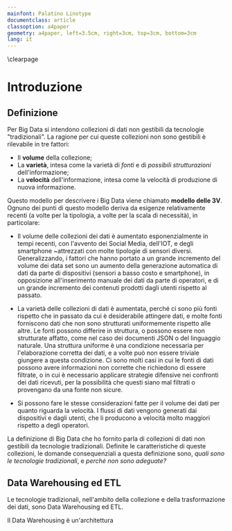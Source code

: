 ```yaml
---
mainfont: Palatino Linotype
documentclass: article 
classoption: a4paper 
geometry: a4paper, left=3.5cm, right=3cm, top=3cm, bottom=3cm
lang: it
---
```


\clearpage

# Introduzione

## Definizione

Per Big Data si intendono collezioni di dati non gestibili da tecnologie
"tradizionali". La ragione per cui queste collezioni non sono gestibili è
rilevabile in tre fattori:

* Il **volume** della collezione;
* La **varietà**, intesa come la varietà di *fonti* e di *possibili
  strutturazioni* dell'informazione;
* La **velocità** dell'informazione, intesa come la velocità di produzione di
  nuova informazione.

Questo modello per descrivere i Big Data viene chiamato **modello delle 3V**.
Ognuno dei punti di questo modello deriva da esigenze relativamente recenti (a
volte per la tipologia, a volte per la scala di necessità), in particolare:

* Il volume delle collezioni dei dati è aumentato esponenzialmente in tempi
  recenti, con l'avvento dei Social Media, dell'IOT, e degli smartphone
  ~attrezzati con molte tipologie di sensori diversi. Generalizzando, i fattori
  che hanno portato a un grande incremento del volume dei data set sono un
  aumento della generazione automatica di dati da parte di dispositivi (sensori
  a basso costo e smartphone), in opposizione all'inserimento manuale dei dati
  da parte di operatori, e di un grande incremento dei contenuti prodotti dagli
  utenti rispetto al passato.

* La varietà delle collezioni di dati è aumentata, perché ci sono più fonti
  rispetto che in passato da cui è desiderabile attingere dati, e molte fonti
  forniscono dati che non sono strutturati uniformemente rispetto alle altre.
  Le fonti possono differire in struttura, o possono essere non strutturate
  affatto, come nel caso dei documenti JSON o del linguaggio naturale.
  Una struttura uniforme è una condizione necessaria per l'elaborazione
  corretta dei dati, e a volte può non essere triviale giungere a questa
  condizione. Ci sono molti casi in cui le fonti di dati possono avere
  informazioni non corrette che richiedono di essere filtrate, o in cui è 
  necessario applicare strategie difensive nei confronti dei dati ricevuti, per
  la possibilità che questi siano mal filtrati o provengano da una fonte non
  sicure.

* Si possono fare le stesse considerazioni fatte per il volume dei dati per
  quanto riguarda la velocità. I flussi di dati vengono generati dai
  dispositivi e dagli utenti, che li producono a velocità molto maggiori
  rispetto a degli operatori.

La definizione di Big Data che ho fornito parla di collezioni di dati non
gestibili da tecnologie tradizionali. Definite le caratteristiche di queste
collezioni, le domande consequenziali a questa definizione sono, *quali sono
le tecnologie tradizionali*, e *perché non sono adeguate?*

## Data Warehousing ed ETL

Le tecnologie tradizionali, nell'ambito della collezione e della trasformazione
dei dati, sono Data Warehousing ed ETL.

Il Data Warehousing è un'architettura 



